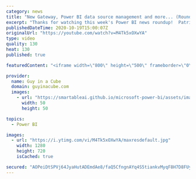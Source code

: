 ```yaml
---
category: news
title: "New Gateway, Power BI data source management and more... (Roundup | October 19, 2020)"
excerpt: "Thanks for watching this week's Power BI news roundup!  Patrick's tech video: https://guyinacu.be/levelupdrill Adam's tech video: https://guyinacu.be/teamsapp  Live Stream Clips: https://guyinacu.be/clips  🔴 Live Replay: https://guyinacu.be/live029  📢 Become a member: https://guyinacu.be/membership"
publishedDateTime: 2020-10-19T15:00:07Z
originalUrl: "https://youtube.com/watch?v=M4Tk5xOXwYA"
type: video
quality: 130
heat: 130
published: true

featuredContent: "<iframe width=\"800\" height=\"500\" frameborder=\"0\" src=\"https://www.youtube.com/embed/M4Tk5xOXwYA\" allow=\"accelerometer; autoplay; encrypted-media; gyroscope; picture-in-picture\" allowfullscreen></iframe>"

provider:
  name: Guy in a Cube
  domain: guyinacube.com
  images:
    - url: "https://smartableai.github.io/microsoft-power-bi/assets/images/organizations/guyinacube.com-50x50.jpg"
      width: 50
      height: 50

topics:
  - Power BI

images:
  - url: "https://i.ytimg.com/vi/M4Tk5xOXwYA/maxresdefault.jpg"
    width: 1280
    height: 720
    isCached: true

secured: "AOPeiDtSPVj64JyaHutADEmdAe8/faQ5CfngnAYq4S5tiankvMyqF8H7D8FUyUebnnOBiNLhs3mmvVioJ7WB7liAn/KrbRHOMX+WmfFNPpUxbNssltd0EOrQdM4Hchgi8r2gfogT4fGXRNPEaJZoj7YgeXTg5OzhTH7zaU/0YBwGHr9Li5oW1RYqB5Io68dzNlOOe1Ta1fyvDMyl4o2CNfhiDxfmcCw+wfLGYEqYzet+d5RBn1Dx79aOKDcS1qEGE/qLQVdCxsM+kSzz4aM2XGtu8mVsgWW9dLk3YJdUFX0KO7rvDhdPgVnwuZnK700DgFo+vSNYEKkMahee8FMWQud/aGVQOC1vwPVkGhBlyZ9e4gdcwcwbQtMkgtHvGYAwYoaliLNNxRuyYDtFv1ymRYeAn2+mjYxmbvaiO2X3+08=;tK0Kv9N3VVI8p0XzuXWu8Q=="
---
```


